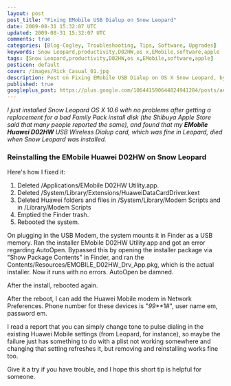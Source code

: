 ```yaml
---           
layout: post
post_title: "Fixing EMobile USB Dialup on Snow Leopard"
date: 2009-08-31 15:32:07 UTC
updated: 2009-08-31 15:32:07 UTC
comments: true
categories: [Blog-Cogley, Troubleshooting, Tips, Software, Upgrades]
keywords: Snow Leopard,productivity,D02HW,os x,EMobile,software,apple
tags: [Snow Leopard,productivity,D02HW,os x,EMobile,software,apple]
posticon: default
cover: /images/Rick_Casual_01.jpg
description: Post on Fixing EMobile USB Dialup on OS X Snow Leopard, by Rick Cogley.
published: true
googleplus_post: https://plus.google.com/106441590644824941284/posts/aeupHyaQUYS
---
```


_I just installed Snow Leopard OS X 10.6 with no problems after getting a replacement for a bad Family Pack install disk (the Shibuya Apple Store said that many people reported the same), and found that my **EMobile Huawei D02HW** USB Wireless Dialup card, which was fine in Leopard, _died when Snow Leopard was installed_._ 

<!--more--> 

### Reinstalling the EMobile Huawei D02HW on Snow Leopard

Here's how I fixed it: 

1. Deleted /Applications/EMobile D02HW Utility.app.
1. Deleted /System/Library/Extensions/HuaweiDataCardDriver.kext
1. Deleted Huawei folders and files in /System/Library/Modem Scripts and in /Library/Modem Scripts
1. Emptied the Finder trash.
1. Rebooted the system.


On plugging in the USB Modem, the system mounts it in Finder as a USB memory. Ran the installer EMobile D02HW Utility.app and got an error regarding AutoOpen. Bypassed this by opening the installer package via "Show Package Contents" in Finder, and ran the Contents/Resources/EMOBILE_D02HW_Drv_App.pkg, which is the actual installer. Now it runs with no errors. AutoOpen be damned.


After the install, rebooted again.


After the reboot, I can add the Huawei Mobile modem in Network Preferences. Phone number for these devices is "*99***1#", user name em, password em.





I read a report that you can simply change tone to pulse dialing in the existing Huawei Mobile settings (from Leopard, for instance), so maybe the failure just has something to do with a plist not working somewhere and changing that setting refreshes it, but removing and reinstalling works fine too. 


Give it a try if you have trouble, and I hope this short tip is helpful for someone. 

